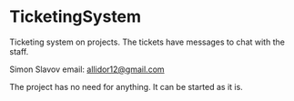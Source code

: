 # TicketingSystem

Ticketing system on projects. The tickets have messages to chat with the staff.

Simon Slavov email: allidor12@gmail.com

The project has no need for anything. It can be started as it is.
